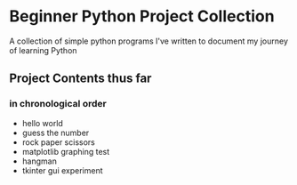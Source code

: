 # Beginner Python Project Collection
A collection of simple python programs I've written to document my journey of learning Python

## Project Contents thus far
### in chronological order
- hello world
- guess the number
- rock paper scissors
- matplotlib graphing test
- hangman
- tkinter gui experiment
